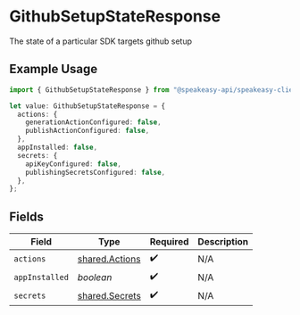 # GithubSetupStateResponse

The state of a particular SDK targets github setup

## Example Usage

```typescript
import { GithubSetupStateResponse } from "@speakeasy-api/speakeasy-client-sdk-typescript/sdk/models/shared";

let value: GithubSetupStateResponse = {
  actions: {
    generationActionConfigured: false,
    publishActionConfigured: false,
  },
  appInstalled: false,
  secrets: {
    apiKeyConfigured: false,
    publishingSecretsConfigured: false,
  },
};
```

## Fields

| Field                                                   | Type                                                    | Required                                                | Description                                             |
| ------------------------------------------------------- | ------------------------------------------------------- | ------------------------------------------------------- | ------------------------------------------------------- |
| `actions`                                               | [shared.Actions](../../../sdk/models/shared/actions.md) | :heavy_check_mark:                                      | N/A                                                     |
| `appInstalled`                                          | *boolean*                                               | :heavy_check_mark:                                      | N/A                                                     |
| `secrets`                                               | [shared.Secrets](../../../sdk/models/shared/secrets.md) | :heavy_check_mark:                                      | N/A                                                     |
